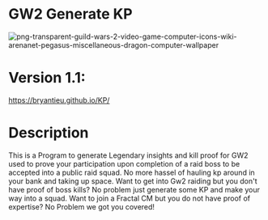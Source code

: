# GW2 Generate KP


![png-transparent-guild-wars-2-video-game-computer-icons-wiki-arenanet-pegasus-miscellaneous-dragon-computer-wallpaper](https://user-images.githubusercontent.com/57275830/179501408-d47574a8-7dbf-4e85-89e5-330a2052f632.png)


# Version 1.1: 
https://bryantieu.github.io/KP/

# Description
This is a Program to generate Legendary insights and kill proof for GW2 used to prove your participation upon completion of a raid boss to be accepted into a public raid squad. No more hassel of hauling kp around in your bank and taking up space. Want to get into Gw2 raiding but you don't have proof of boss kills? No problem just generate some KP and make your way into a squad. Want to join a Fractal CM but you do not have proof of expertise? No Problem we got you covered!
